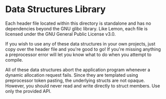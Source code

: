# Data Structures Library

Each header file located within this directory is standalone and has no dependencies beyond the GNU glibc library. Like Lemon, each file is licensed under the GNU General Public License v3.0.

If you wish to use any of these data structures in your own projects, just copy over the header file and you're good to go! If you're missing anything a preprocessor error will let you know what to do when you attempt to compile.

All of these data structures abort the application program whenever a dynamic allocation request fails. Since they are templated using preprocessor token pasting, the underlying structs are not opaque. However, you should never read and write directly to struct members. Use only the provided API.
